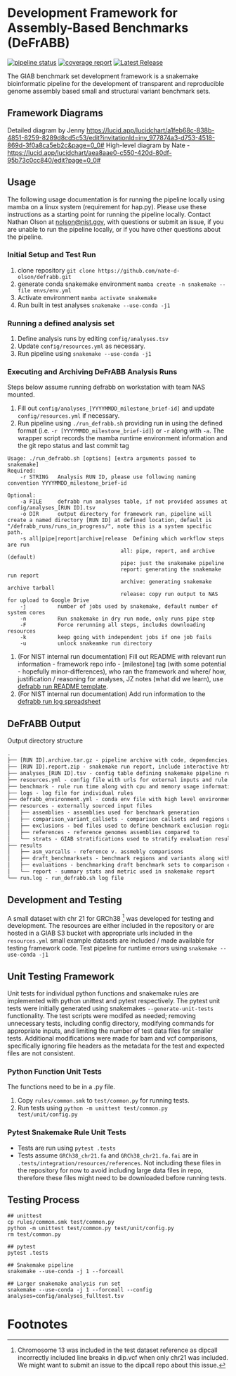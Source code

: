 # Development Framework for Assembly-Based Benchmarks (DeFrABB)
<!--gitlab badges-->
[![pipeline status](https://gitlab.nist.gov/gitlab/bbd-human-genomics/defrabb/badges/master/pipeline.svg)](https://gitlab.nist.gov/gitlab/bbd-human-genomics/defrabb/-/commits/master) 
[![coverage report](https://gitlab.nist.gov/gitlab/bbd-human-genomics/defrabb/badges/master/coverage.svg)](https://gitlab.nist.gov/gitlab/bbd-human-genomics/defrabb/-/commits/master) 
[![Latest Release](https://gitlab.nist.gov/gitlab/bbd-human-genomics/defrabb/-/badges/release.svg)](https://gitlab.nist.gov/gitlab/bbd-human-genomics/defrabb/-/releases) 

<!-- Background -->
The GIAB benchmark set development framework is a snakemake bioinformatic pipeline for the development of transparent and reproducible genome assembly based small and structural variant benchmark sets. 

## Framework Diagrams
Detailed diagram by Jenny https://lucid.app/lucidchart/a1feb68c-838b-4851-8259-8289d8cd5c53/edit?invitationId=inv_977874a3-d753-4518-869d-3f0a8ca5eb2c&page=0_0#
High-level diagram by Nate -https://lucid.app/lucidchart/aea8aae0-c550-420d-80df-95b73c0cc840/edit?page=0_0#

<!-- Usage -->
## Usage
The following usage documentation is for running the pipeline locally using mamba on a linux system (requirement for hap.py). 
Please use these instructions as a starting point for running the pipeline locally. 
Contact Nathan Olson at nolson@nist.gov, with questions or submit an issue, if you are unable to run the pipeline locally,
or if you have other questions about the pipeline.

###  Initial Setup and Test Run
1. clone repository `git clone https://github.com/nate-d-olson/defrabb.git`
2. generate conda snakemake environment `mamba create -n snakemake --file envs/env.yml`
3. Activate environment `mamba activate snakemake`
4. Run built in test analyses `snakemake --use-conda -j1`

### Running a defined analysis set
1. Define analysis runs by editing `config/analyses.tsv`
2. Update `config/resources.yml` as necessary.
3. Run pipeline using `snakemake --use-conda -j1`

### Executing and Archiving DeFrABB Analysis Runs
Steps below assume running defrabb on workstation with team NAS mounted.
1. Fill out `config/analyses_[YYYYMMDD_milestone_brief-id]` and update `config/resources.yml` if necessary.
1. Run pipeline using `./run_defrabb.sh` providing run in using the defined format (i.e. `-r [YYYYMMDD_milestone_brief-id]`) or `-r` along with `-a`. The wrapper script records the mamba runtime environment information and the git repo status and last commit tag

```
Usage: ./run_defrabb.sh [options] [extra arguments passed to snakemake]
Required:
    -r STRING   Analysis RUN ID, please use following naming convention YYYYMMDD_milestone_brief-id

Optional:
    -a FILE     defrabb run analyses table, if not provided assumes at config/analyses_[RUN ID].tsv
    -o DIR      output directory for framework run, pipeline will create a named directory [RUN ID] at defined location, default is "/defrabb_runs/runs_in_progress/", note this is a system specific path.
    -s all|pipe|report|archive|release  Defining which workflow steps are run
                                    all: pipe, report, and archive (default)
                                    pipe: just the snakemake pipeline
                                    report: generating the snakemake run report
                                    archive: generating snakemake archive tarball
                                    release: copy run output to NAS for upload to Google Drive
    -j          number of jobs used by snakemake, default number of system cores
    -n          Run snakemake in dry run mode, only runs pipe step
    -F          Force rerunning all steps, includes downloading resources
    -k          keep going with independent jobs if one job fails
    -u          unlock snakeamke run directory
```

1. (For NIST internal run documentation) Fill out README with relevant run information - framework repo info - [milestone] tag (with some potential - hopefully minor-differences), who ran the framework and where/ how, justification / reasoning for analyses, JZ notes (what did we learn), use [defrabb run README template](https://docs.google.com/document/d/1yTXP-3OQxXfGl7kIyXWMTac-USMgiMNPhz10GXwBro0/edit?usp=sharing).
1. (For NIST internal run documentation) Add run information to the [defrabb run log spreadsheet](https://docs.google.com/spreadsheets/d/183LuUat1VCJo2dL7fu0LFMOy8CBA5FTo4WyOVsx4U6o/edit?usp=sharing) 

## DeFrABB Output

Output directory structure
```txt
.
├── [RUN ID].archive.tar.gz - pipeline archive with code, dependencies, and input generated by snakemake
├── [RUN ID].report.zip - snakemake run report, include interactive html with run information and some results
├── analyses_[RUN ID].tsv - config table defining snakemake pipeline run
├── resources.yml - config file with urls for external inputs and rule parameters
├── benchmark - rule run time along with cpu and memory usage information
├── logs - log file for individual rules
├── defrabb_environment.yml - conda env file with high level environment used to run pipeline
├── resources - externally sourced input files
│   ├── assemblies - assemblies used for benchmark generation
│   ├── comparison_variant_callsets - comparison callsets and regions use in benchmark evaluations
│   ├── exclusions - bed files used to define benchmark exclusion regions
│   ├── references - reference genomes assemblies compared to
│   └── strats - GIAB stratifications used to stratify evaluation results
├── results
│   ├── asm_varcalls - reference v. assmebly comparisons
│   ├── draft_benchmarksets - benchmark regions and variants along with intermediate files
│   ├── evaluations - benchmarking draft benchmark sets to comparison callsets
│   └── report - summary stats and metric used in snakemake report
└── run.log - run_defrabb.sh log file
```

## Development and Testing
A small dataset with chr 21 for GRCh38 [^1] was developed for testing and development. 
The resources are either included in the repository or are hosted in a GIAB S3 bucket with appropriate urls included in the `resources.yml`
small example datasets are included / made available for testing framework code. 
Test pipeline for runtime errors using `snakemake --use-conda -j1`

## Unit Testing Framework
Unit tests for individual python functions and snakemake rules are implemented with python unittest and pytest respectively. 
The pytest unit tests were initially generated using snakemakes `--generate-unit-tests` functionality. 
The test scripts were modifed as needed;
removing unnecessary tests, including config directory, modifying commands for appropriate inputs, and limiting the number of test data files for smaller tests.
Additional modifications were made for bam and vcf comparisons, specifically ignoring file headers as the metadata for the test and expected files are not consistent.

### Python Function Unit Tests
The functions need to be in a .py file.
1. Copy `rules/common.smk` to `test/common.py` for running tests.
2. Run tests using `python -m unittest test/common.py test/unit/config.py`

### Pytest Snakemake Rule Unit Tests
- Tests are run using `pytest .tests`
- Tests assume `GRCh38_chr21.fa` and `GRCh38_chr21.fa.fai` are in `.tests/integration/resources/references`. 
Not including these files in the repository for now to avoid including large data files in repo, therefore these files might need to be downloaded before running tests.

## Testing Process
```
## unittest
cp rules/common.smk test/common.py
python -m unittest test/common.py test/unit/config.py 
rm test/common.py

## pytest
pytest .tests

## Snakemake pipeline
snakemake --use-conda -j 1 --forceall

## Larger snakemake analysis run set
snakemake --use-conda -j 1 --forceall --config analyses=config/analyses_fulltest.tsv
```


<!-- Resources/ Citations -->

# Footnotes
[^1]: Chromosome 13 was included in the test dataset reference as dipcall incorrectly included line breaks in dip.vcf when only chr21 was included. We might want to submit an issue to the dipcall repo about this issue.
[^2]: [Team resource on setting up AWS instance](https://docs.google.com/document/d/1IdAKastyUShjVl_8msWSR-n1ReKuhXpI_fqLcU829QQ/edit)
[^3]: tmux shortcut commands like `ctrl + b s`  means press `b` while holding down `ctrl` then release both `ctrl` and `b` then press `s` alone. 
